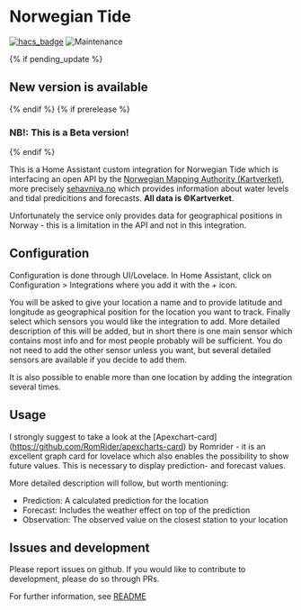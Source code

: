 # Norwegian Tide

[![hacs_badge](https://img.shields.io/badge/HACS-Custom-orange.svg)](https://github.com/custom-components/hacs) ![Maintenance](https://img.shields.io/maintenance/yes/2021.svg)

{% if pending_update %}
## New version is available
{% endif %}
{% if prerelease %}
### NB!: This is a Beta version!
{% endif %}

This is a Home Assistant custom integration for Norwegian Tide which is interfacing an open API by the [Norwegian Mapping Authority (Kartverket)](https://kartverket.no/en/), more precisely [sehavniva.no](http://www.sehavniva.no/) which provides information about water levels and tidal predicitions and forecasts. **All data is ©Kartverket**.

Unfortunately the service only provides data for geographical positions in Norway - this is a limitation in the API and not in this integration.


## Configuration
Configuration is done through UI/Lovelace. In Home Assistant, click on Configuration > Integrations where you add it with the + icon.

You will be asked to give your location a name and to provide latitude and longitude as geographical position for the location you want to track. Finally select which sensors you would like the integration to add. More detailed description of this will be added, but in short there is one main sensor which contains most info and for most people probably will be sufficient. You do not need to add the other sensor unless you want, but several detailed sensors are available if you decide to add them.

It is also possible to enable more than one location by adding the integration several times.

## Usage
I strongly suggest to take a look at the [Apexchart-card] (https://github.com/RomRider/apexcharts-card) by Romrider - it is an excellent graph card for lovelace which also enables the possibility to show future values. This is necessary to display prediction- and forecast values.

More detailed description will follow, but worth mentioning:
 - Prediction: A calculated prediction for the location
 - Forecast: Includes the weather effect on top of the prediction
 - Observation: The observed value on the closest station to your location


## Issues and development
Please report issues on github. If you would like to contribute to development, please do so through PRs.

For further information, see [README](https://github.com/tmjo/ha-norwegiantide)